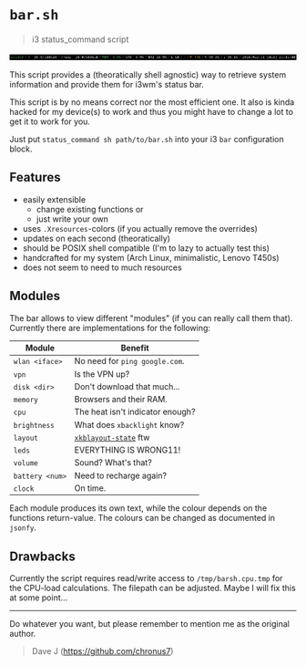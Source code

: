 `bar.sh`
========

> i3 status_command script

![Screenshot](screenshot.png)

This script provides a (theoratically shell agnostic) way
to retrieve system information and provide them for i3wm's
status bar.

This script is by no means correct nor the most efficient
one. It also is kinda hacked for my device(s) to work and
thus you might have to change a lot to get it to work for
you.

Just put `status_command sh path/to/bar.sh` into your i3
`bar` configuration block.


## Features

- easily extensible
    - change existing functions or
    - just write your own
- uses `.Xresources`-colors (if you actually remove the
overrides)
- updates on each second (theoratically)
- should be POSIX shell compatible (I'm to lazy to actually
  test this)
- handcrafted for my system
  (Arch Linux, minimalistic, Lenovo T450s)
- does not seem to need to much resources


## Modules

The bar allows to view different "modules" (if you can
really call them that). Currently there are implementations
for the following:

| Module          | Benefit                            |
| --------------- | ---------------------------------- |
| `wlan <iface>`  | No need for `ping google.com`.     |
| `vpn`           | Is the VPN up?                     |
| `disk <dir>`    | Don't download that much...        |
| `memory`        | Browsers and their RAM.            |
| `cpu`           | The heat isn't indicator enough?   |
| `brightness`    | What does `xbacklight` know?       |
| `layout`        | [`xkblayout-state`](https://github.com/nonpop/xkblayout-state) ftw |
| `leds`          | EVERYTHING IS WRONG11!             |
| `volume`        | Sound? What's that?                |
| `battery <num>` | Need to recharge again?            |
| `clock`         | On time.                           |

Each module produces its own text, while the colour depends
on the functions return-value. The colours can be changed as
documented in `jsonfy`.


## Drawbacks

Currently the script requires read/write access to
`/tmp/barsh.cpu.tmp` for the CPU-load calculations. The
filepath can be adjusted. Maybe I will fix this at some
point...

----------

Do whatever you want, but please remember to mention me as
the original author.

> Dave J (https://github.com/chronus7)


